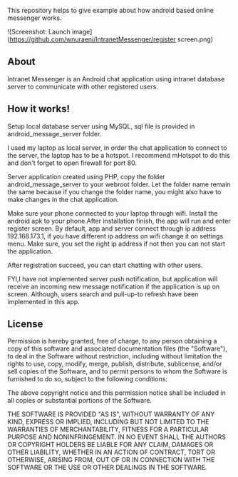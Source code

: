 This repository helps to give example about how android based online messenger works.


![Screenshot: Launch image](https://github.com/wnuraeni/IntranetMessenger/register screen.png)

About
-----

Intranet Messenger is an Android chat application using intranet database server  to communicate with other registered users.

How it works!
-----

Setup local database server using MySQL, sql file is provided in android_message_server folder.

I used my laptop as local server, in order the chat application to connect to the server, the laptop has to be a hotspot. I recommend mHotspot to do this and don't forget to open firewall for port 80.

Server application created using PHP, copy the folder android_message_server to your webroot folder. Let the folder name remain the same because if you change the folder name, you might also have to make changes in the chat application.

Make sure your phone connected to your laptop through wifi. Install the android apk to your phone.After installation finish, the app will run and enter register screen. By default, app and server connect through ip address 192.168.173.1, if you have different ip address on wifi change it on settings menu. Make sure, you set the right ip address if not then you can not start the application.

After registration succeed, you can start chatting with other users.

FYI,I have not implemented server push notification, but application will receive an incoming new message notification if the application is up on screen. Although, users search and pull-up-to refresh have been implemented in this app.


License
-------

Permission is hereby granted, free of charge, to any person obtaining a copy of this software and associated documentation files (the "Software"), to deal in the Software without restriction, including without limitation the rights to use, copy, modify, merge, publish, distribute, sublicense, and/or sell copies of the Software, and to permit persons to whom the Software is furnished to do so, subject to the following conditions:

The above copyright notice and this permission notice shall be included in all copies or substantial portions of the Software.

THE SOFTWARE IS PROVIDED "AS IS", WITHOUT WARRANTY OF ANY KIND, EXPRESS OR IMPLIED, INCLUDING BUT NOT LIMITED TO THE WARRANTIES OF MERCHANTABILITY, FITNESS FOR A PARTICULAR PURPOSE AND NONINFRINGEMENT. IN NO EVENT SHALL THE AUTHORS OR COPYRIGHT HOLDERS BE LIABLE FOR ANY CLAIM, DAMAGES OR OTHER LIABILITY, WHETHER IN AN ACTION OF CONTRACT, TORT OR OTHERWISE, ARISING FROM, OUT OF OR IN CONNECTION WITH THE SOFTWARE OR THE USE OR OTHER DEALINGS IN THE SOFTWARE.
